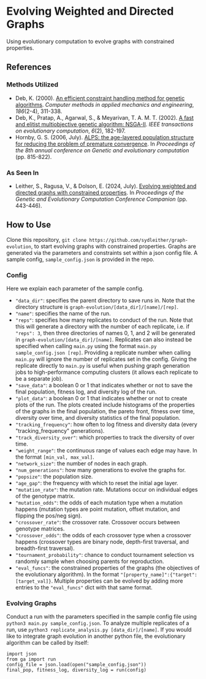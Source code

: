 # Evolving Weighted and Directed Graphs
Using evolutionary computation to evolve graphs with constrained properties.

## References
### Methods Utilized
- Deb, K. (2000). [An efficient constraint handling method for genetic algorithms](https://www.sciencedirect.com/science/article/pii/S0045782599003898). _Computer methods in applied mechanics and engineering_, _186_(2-4), 311-338.
- Deb, K., Pratap, A., Agarwal, S., & Meyarivan, T. A. M. T. (2002). [A fast and elitist multiobjective genetic algorithm: NSGA-II](https://ieeexplore.ieee.org/abstract/document/996017/). _IEEE transactions on evolutionary computation_, _6_(2), 182-197.
- Hornby, G. S. (2006, July). [ALPS: the age-layered population structure for reducing the problem of premature convergence](https://dl.acm.org/doi/abs/10.1145/1143997.1144142). In _Proceedings of the 8th annual conference on Genetic and evolutionary computation_ (pp. 815-822).

### As Seen In
- Leither, S., Ragusa, V., & Dolson, E. (2024, July). [Evolving weighted and directed graphs with constrained properties](https://dl.acm.org/doi/abs/10.1145/3638530.3654350). In _Proceedings of the Genetic and Evolutionary Computation Conference Companion_ (pp. 443-446).

## How to Use
Clone this repository, `git clone https://github.com/sydleither/graph-evolution`, to start evolving graphs with constrained properties. Graphs are generated via the parameters and constraints set within a json config file. A sample config, `sample_config.json` is provided in the repo.

### Config
Here we explain each parameter of the sample config.
- `"data_dir"`: specifies the parent directory to save runs in. Note that the directory structure is `graph-evolution/[data_dir]/[name]/[rep]`.
- `"name"`: specifies the name of the run.
- `"reps"`: specifies how many replicates to conduct of the run. Note that this will generate a directory with the number of each replicate, i.e. if `"reps": 3`, then three directories of names 0, 1, and 2 will be generated in `graph-evolution/[data_dir]/[name]`. Replicates can also instead be specified when calling `main.py` using the format `main.py sample_config.json [rep]`. Providing a replicate number when calling `main.py` will ignore the number of replicates set in the config. Giving the replicate directly to `main.py` is useful when pushing graph generation jobs to high-performance computing clusters (it allows each replicate to be a separate job).
- `"save_data"`: a boolean 0 or 1 that indicates whether or not to save the final population, fitness log, and diversity log of the run.
- `"plot_data"`: a boolean 0 or 1 that indicates whether or not to create plots of the run. The plots created include histograms of the properties of the graphs in the final population, the pareto front, fitness over time, diversity over time, and diversity statistics of the final population.
- `"tracking_frequency"`: how often to log fitness and diversity data (every "tracking_frequency" generations).
- `"track_diversity_over"`: which properties to track the diversity of over time.
- `"weight_range"`: the continuous range of values each edge may have. In the format `[min_val, max_val]`.
- `"network_size"`: the number of nodes in each graph.
- `"num_generations"`: how many generations to evolve the graphs for.
- `"popsize"`: the population size.
- `"age_gap"`: the frequency with which to reset the initial age layer.
- `"mutation_rate"`: the mutation rate. Mutations occur on individual edges of the genotype matrix.
- `"mutation_odds"`: the odds of each mutation type when a mutation happens (mutation types are point mutation, offset mutation, and flipping the pos/neg sign).
- `"crossover_rate"`: the crossover rate. Crossover occurs between genotype matrices.
- `"crossover_odds"`: the odds of each crossover type when a crossover happens (crossover types are binary node, depth-first traversal, and breadth-first traversal).
- `"tournament_probability"`: chance to conduct tournament selection vs randomly sample when choosing parents for reproduction.
- `"eval_funcs"`: the constrained properties of the graphs (the objectives of the evolutionary algorithm). In the format `"[property_name]":{"target":[target_val]}`. Multiple properties can be evolved by adding more entries to the `"eval_funcs"` dict with that same format.

### Evolving Graphs
Conduct a run with the parameters specified in the sample config file using `python3 main.py sample_config.json`. To analyze multiple replicates of a run, use `python3 replicate_analysis.py [data_dir]/[name]`. If you would like to integrate graph evolution in another python file, the evolutionary algorithm can be called by itself:
```
import json
from ga import run
config_file = json.load(open("sample_config.json"))
final_pop, fitness_log, diversity_log = run(config)
```
